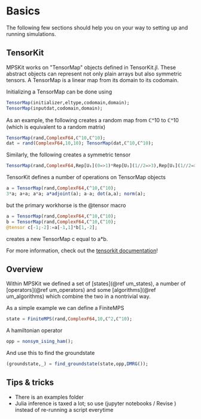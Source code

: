 # Basics

The following few sections should help you on your way to setting up and running simulations.

## TensorKit

MPSKit works on "TensorMap" objects defined in TensorKit.jl. These abstract objects can represent not only plain arrays but also symmetric tensors. A TensorMap is a linear map from its domain to its codomain.

Initializing a TensorMap can be done using
```julia
TensorMap(initializer,eltype,codomain,domain);
TensorMap(inputdat,codomain,domain);
```

As an example, the following creates a random map from ℂ^10 to ℂ^10 (which is equivalent to a random matrix)
```julia
TensorMap(rand,ComplexF64,ℂ^10,ℂ^10);
dat = rand(ComplexF64,10,10); TensorMap(dat,ℂ^10,ℂ^10);
```
Similarly, the following creates a symmetric tensor
```julia
TensorMap(rand,ComplexF64,Rep[U₁](0=>1)*Rep[U₁](1//2=>3),Rep[U₁](1//2=>1,-1//2=>2))
```

TensorKit defines a number of operations on TensorMap objects
```julia
a = TensorMap(rand,ComplexF64,ℂ^10,ℂ^10);
3*a; a+a; a*a; a*adjoint(a); a-a; dot(a,a); norm(a);
```

but the primary workhorse is the @tensor macro
```julia
a = TensorMap(rand,ComplexF64,ℂ^10,ℂ^10);
b = TensorMap(rand,ComplexF64,ℂ^10,ℂ^10);
@tensor c[-1;-2]:=a[-1,1]*b[1,-2];
```
creates a new TensorMap c equal to a*b.

For more information, check out the [tensorkit documentation](https://jutho.github.io/TensorKit.jl/stable/)!

## Overview

Within MPSKit we defined a set of [states](@ref um_states), a number of [operators](@ref um_operators) and some [algorithms](@ref um_algorithms) which combine the two in a nontrivial way.

As a simple example we can define a FiniteMPS
```julia
state = FiniteMPS(rand,ComplexF64,10,ℂ^2,ℂ^10);
```

A hamiltonian operator
```julia
opp = nonsym_ising_ham();
```

And use this to find the groundstate
```julia
(groundstate,_) = find_groundstate(state,opp,DMRG());
```

## Tips & tricks

- There is an examples folder
- Julia inference is taxed a lot; so use (jupyter notebooks / Revise ) instead of re-running a script everytime
